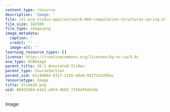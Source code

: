 ```yaml
---
content_type: resource
description: 'Image: '
file: /ol-ocw-studio-app/courses/6-004-computation-structures-spring-2017/0842d364b1a1a934db837156df6da3de_Slide28.png
file_size: 183389
file_type: image/png
image_metadata:
  caption: ''
  credit: ''
  image-alt: ''
learning_resource_types: []
license: https://creativecommons.org/licenses/by-nc-sa/4.0/
ocw_type: OCWImage
parent_title: 16.1 Annotated Slides
parent_type: CourseSection
parent_uid: 61c8d864-831f-2145-e0a9-922732a385ec
resourcetype: Image
title: Slide28.png
uid: 0842d364-b1a1-a934-db83-7156df6da3de
---
```

Image: 